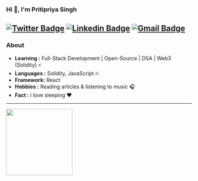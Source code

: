 
### Hi 👋, I'm Pritipriya Singh 
[![Twitter Badge](https://img.shields.io/badge/-Pritipriya_Singh-1ca0f1?style=flat-square&logo=twitter&logoColor=white&link=https://twitter.com/pritisinghhhh)](https://twitter.com/pritisinghhhh)  [![Linkedin Badge](https://img.shields.io/badge/-Pritipriya_Singh-blue?style=flat-square&logo=Linkedin&logoColor=white&link=https://https://www.linkedin.com/in/pritipsingh//)](https://www.linkedin.com/in/pritipsingh/) [![Gmail Badge](https://img.shields.io/badge/-Pritipriya_Singh-c14438?style=flat-square&logo=Gmail&logoColor=white&link=mailto:mail2pritipriya@gmail.com)](mailto:mail2pritipriya@gmail.com)
---------------------------------------------------------------------------------------------------------------------------------------------------------------------------------
### About

-  **Learning :** Full-Stack Development | Open-Source | DSA | Web3 (Solidity)  :zap:
-  **Languages :** Solidity, JavaScript :fire:
-  **Framework:** React
-  **Hobbies :** Reading articles & listening to music :headphones:
-  **Fact :** I love sleeping :heart: 

---------------------------------------------------------------------------------------------------------------------------------------------------------------------------------

<a href="https://github.com/pritipsingh">

  <img height="180em" src="https://github-readme-stats.vercel.app/api/top-langs/?username=pritipsingh&theme=buefy&layout=compact" />
</a>

